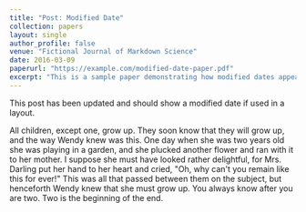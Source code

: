 ```yaml
---
title: "Post: Modified Date"
collection: papers
layout: single
author_profile: false
venue: "Fictional Journal of Markdown Science"
date: 2016-03-09
paperurl: "https://example.com/modified-date-paper.pdf"
excerpt: "This is a sample paper demonstrating how modified dates appear in layouts using Minimal Mistakes."
---
```


This post has been updated and should show a modified date if used in a layout.

All children, except one, grow up. They soon know that they will grow up, and the way Wendy knew was this. One day when she was two years old she was playing in a garden, and she plucked another flower and ran with it to her mother. I suppose she must have looked rather delightful, for Mrs. Darling put her hand to her heart and cried, "Oh, why can't you remain like this for ever!" This was all that passed between them on the subject, but henceforth Wendy knew that she must grow up. You always know after you are two. Two is the beginning of the end.